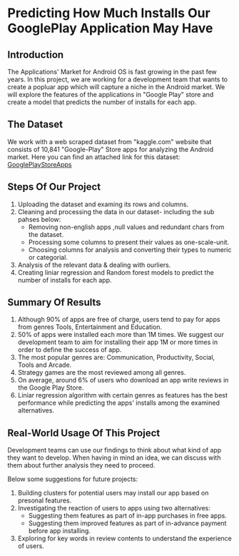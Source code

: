 # Predicting How Much Installs Our GooglePlay Application May Have

## Introduction
The Applications' Market for Android OS is fast growing in the past few years.
In this project, we are working for a development team that wants to create a popluar app which will capture a niche in the Android market.
We will explore the features of the applications in "Google Play" store and create a model that predicts the number of installs for each app.

## The Dataset
We work with a web scraped dataset from "kaggle.com" website that consists of 10,841 "Google-Play" Store apps for analyzing the Android market. Here you can find an attached link for this dataset: [GooglePlayStoreApps](https://www.kaggle.com/lava18/google-play-store-apps)

## Steps Of Our Project
1. Uploading the dataset and examing its rows and columns.
2. Cleaning and processing the data in our dataset- including the sub pahses below:
   * Removing non-english apps ,null values and redundant chars from the dataset.
   * Processing some columns to present their values as one-scale-unit.
   * Choosing columns for analysis and converting their types to numeric or categorial.
3. Analysis of the relevant data & dealing with ourliers.
4. Creating liniar regression and Random forest models to predict the number of installs for each app.

## Summary Of Results
1. Although 90% of apps are free of charge, users tend to pay for apps from genres Tools, Entertainment and Education.
2. 50% of apps were installed each more than 1M times. We suggest our development team to aim for installing their app 1M or more times in order to define the success of app.
3. The most popular genres are: Communication, Productivity, Social, Tools and Arcade.
4. Strategy games are the most reviewed among all genres.
5. On average, around 6% of users who download an app write reviews in the Google Play Store.
6. Liniar regression algorithm with certain genres as features has the best performance while predicting the apps' installs among the examined alternatives.

## Real-World Usage Of This Project
Development teams can use our findings to think about what kind of app they want to develop.
When having in mind an idea, we can discuss with them about further analysis they need to proceed.

Below some suggestions for future projects:
1. Building clusters for potential users may install our app based on presonal features.
2. Investigating the reaction of users to apps using two alternatives:
   * Suggesting them features as part of in-app purchases in free apps.
   * Suggesting them improved features as part of in-advance payment before app installing.
3. Exploring for key words in review contents to understand the experience of users.
